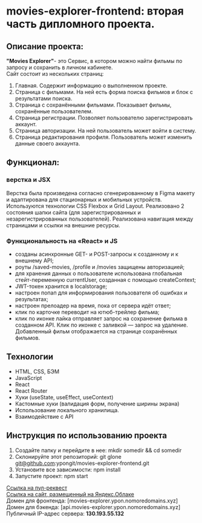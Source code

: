 # movies-explorer-frontend: вторая часть дипломного проекта.
## Описание проекта:  
**"Movies Explorer"**- это Сервис, в котором можно найти фильмы по запросу и сохранить в личном кабинете.  
Сайт состоит из нескольких страниц:
1. Главная. Содержит информацию о выполненном проекте.
2. Страница с фильмами. На ней есть форма поиска фильмов и блок с результатами поиска.
3. Страница с сохранёнными фильмами. Показывает фильмы, сохранённые пользователем.
4. Страница регистрации. Позволяет пользователю зарегистрировать аккаунт.
5. Страница авторизации. На ней пользователь может войти в систему.
6. Страница редактирования профиля. Пользователь может изменить данные своего аккаунта.  
  
## Функционал:
### верстка и JSX
Верстка была произведена согласно сгенерированному в Figma макету и  адаптирована для стационарных и мобильных устройств. Используются технологии CSS Flexbox и Grid Layout. Реализовано 2 состояния шапки сайта (для зарегистрированных и незарегистрированных пользователей). Реализована навигация между страницами и ссылки на внешние ресурсы.  
### Функциональность на «React» и JS
* созданы асинхронные GET- и POST-запросы к созданному и к внешнему API;
* роуты /saved-movies, /profile и /movies защищены авторизацией;
* для хранения данных о пользователе использована глобальная стейт-переменную currentUser, созданная с помощью createContext;
* JWT-токен хранится в localstorage;
* настроен попап для информирования пользователя об ошибках и результатах;
* настроен прелоадер на время, пока от сервера идёт ответ;
* клик по карточке переводит на ютюб-трейлер фильма;
* клик по иконке лайка отправляет запрос на сохранение фильма в созданном API. Клик по иконке с заливкой — запрос на удаление. Добавленный фильм отображается на странице сохранённых фильмов.
## Технологии
* HTML, CSS, БЭМ
* JavaScript
* React
* React Router
* Хуки (useState, useEffect, useContext)
* Кастомные хуки (валидация форм, получение ширины экрана)
* Использование локального хранилища.
* Взаимодействие с API
## Инструкция по использованию проекта
1. Создайте папку и перейдите в нее:
mkdir somedir && cd somedir
2. Склонируйте этот репозиторий:
git glone git@github.com:ypongit/movies-explorer-frontend.git
3. Установите все зависимости:
npm install
4. Запустите проект: 
npm start  

[Ссылка на пул-реквест](https://github.com/ypongit/movies-explorer-frontend/pull/2)  
[Ссылка на сайт, размещенный на Яндекс.Облаке](http://movies-explorer.ypon.nomoredomains.xyz/)  
Домен для фронтенда: [movies-explorer.ypon.nomoredomains.xyz]  
Домен для бэкенда: [api.movies-explorer.ypon.nomoredomains.xyz]
Публичный IP-адрес сервера: **130.193.55.132** 
